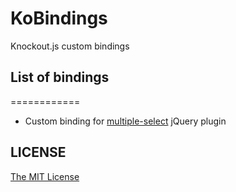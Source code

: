 # KoBindings
Knockout.js custom bindings

## List of bindings
============
* Custom binding for [multiple-select](http://wenzhixin.net.cn/p/multiple-select/docs/) jQuery plugin

## LICENSE

[The MIT License](https://github.com/Sufflavus/KoBindings/blob/master/LICENSE)